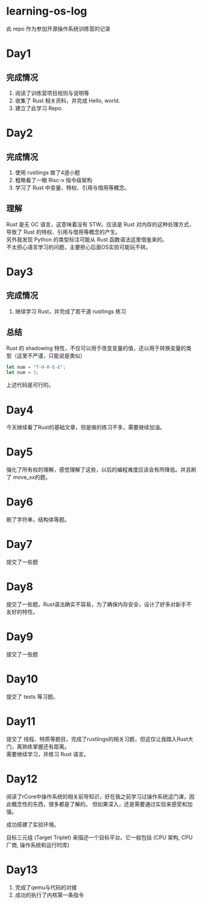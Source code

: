 # learning-os-log
此 repo 作为参加开源操作系统训练营的记录

# Day1

## 完成情况
1. 阅读了训练营项目规则与说明等  
2. 收集了 Rust 相关资料，并完成 Hello, world.  
3. 建立了此学习 Repo.  


# Day2


## 完成情况
1. 使用 rustlings 做了4道小题
2. 粗略看了一眼 Risc-v 指令级架构
3. 学习了 Rust 中变量、特权、引用与借用等概念。

## 理解

Rust 是无 GC 语言，这意味着没有 STW。应该是 Rust 对内存的这种处理方式，导致了 Rust 的特权、引用与借用等概念的产生。  
另外我发现 Python 的类型标注可能从 Rust 函数语法这里借鉴来的。  
不太担心语言学习的问题，主要担心后面OS实验可能玩不转。  

# Day3


## 完成情况
1. 继续学习 Rust，并完成了若干道 rustlings 练习

## 总结 
Rust 的 shadowing 特性，不仅可以用于改变变量的值，还以用于转换变量的类型（这里不严谨，只能说是类似）

```rust
let num = "T-H-R-E-E";
let num = 3;
```
上述代码是可行的。


# Day4

今天继续看了Rust的基础文章，但是做的练习不多，需要继续加油。

# Day5

强化了所有权的理解，感觉理解了这些，以后的编程难度应该会有所降低。并且刷了 move_xx的题。

# Day6

刷了字符串，结构体等题。

# Day7
提交了一些题

# Day8
提交了一些题，Rust语法确实不容易，为了确保内存安全，设计了好多对新手不友好的特性。

# Day9
提交了一些题

# Day10
提交了 tests 等习题。

# Day11 

提交了 线程、特质等题目，完成了rustlings的相关习题，但这仅让我踏入Rust大门，离熟练掌握还有距离。  
需要继续学习，并练习 Rust 语言。

# Day12

阅读了rCore中操作系统的相关前导知识，好在我之前学习过操作系统这门课，因此概念性的东西，很多都是了解的。 
但如果深入，还是需要通过实验来感受和加强。  

成功搭建了实验环境。  

目标三元组 (Target Triplet) 来描述一个目标平台。它一般包括 (CPU 架构, CPU 厂商, 操作系统和运行时库)

# Day13 

1. 完成了qemu与代码的对接
2. 成功的执行了内核第一条指令
